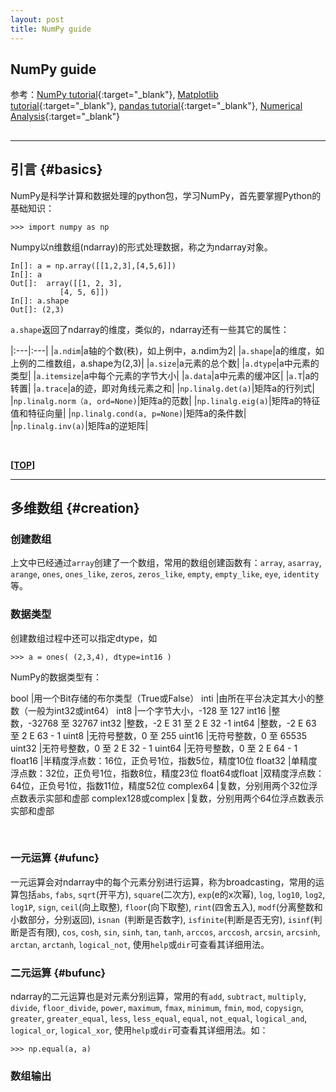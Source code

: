 ```yaml
---
layout: post
title: NumPy guide
---
```

## NumPy guide

参考：[NumPy tutorial][ref1]{:target="_blank"},  [Matplotlib tutorial][ref2]{:target="_blank"},  [pandas tutorial][ref3]{:target="_blank"},  [Numerical Analysis][ref4]{:target="_blank"}

[ref1]:http://wiki.scipy.org/Tentative_NumPy_Tutorial
[ref2]:http://reverland.org/python/2012/09/07/matplotlib-tutorial/
[ref3]:http://dormouse.github.io/pandas.html
[ref4]:https://web.archive.org/web/20120225082123/http://kr.cs.ait.ac.th/~radok/math/mat7/stepsa.htm

<h2 id="top"></h2>

***

## 引言 {#basics}

NumPy是科学计算和数据处理的python包，学习NumPy，首先要掌握Python的基础知识：

    >>> import numpy as np

Numpy以n维数组(ndarray)的形式处理数据，称之为ndarray对象。

    In[]: a = np.array([[1,2,3],[4,5,6]])
    In[]: a
    Out[]:  array([[1, 2, 3],
               [4, 5, 6]])
    In[]: a.shape
    Out[]: (2,3)

`a.shape`返回了ndarray的维度，类似的，ndarray还有一些其它的属性：

|:---|:---|
|`a.ndim`|a轴的个数(秩)，如上例中，a.ndim为2|
|`a.shape`|a的维度，如上例的二维数组，a.shape为(2,3)|
|`a.size`|a元素的总个数|
|`a.dtype`|a中元素的类型|
|`a.itemsize`|a中每个元素的字节大小|
|`a.data`|a中元素的缓冲区|
|`a.T`|a的转置|
|`a.trace`|a的迹，即对角线元素之和|
|`np.linalg.det(a)`|矩阵a的行列式|
|`np.linalg.norm（a, ord=None)`|矩阵a的范数|
|`np.linalg.eig(a)`|矩阵a的特征值和特征向量|
|`np.linalg.cond(a, p=None)`|矩阵a的条件数|
|`np.linalg.inv(a)`|矩阵a的逆矩阵|


<br>

**[[TOP](#top)]**

***

## 多维数组 {#creation}

### 创建数组

上文中已经通过`array`创建了一个数组，常用的数组创建函数有：`array`, `asarray`, `arange`, `ones`, `ones_like`, `zeros`, `zeros_like`, `empty`, `empty_like`, `eye`, `identity`等。

### 数据类型

创建数组过程中还可以指定dtype，如

    >>> a = ones( (2,3,4), dtype=int16 )

NumPy的数据类型有：

bool	|用一个Bit存储的布尔类型（True或False）
inti	|由所在平台决定其大小的整数（一般为int32或int64）
int8	|一个字节大小，-128 至 127
int16	|整数，-32768 至 32767
int32	|整数，-2 E 31 至 2 E 32 -1
int64	|整数，-2 E 63 至 2 E 63 - 1
uint8	|无符号整数，0 至 255
uint16	|无符号整数，0 至 65535
uint32	|无符号整数，0 至 2 E 32 - 1
uint64	|无符号整数，0 至 2 E 64 - 1
float16	|半精度浮点数：16位，正负号1位，指数5位，精度10位
float32	|单精度浮点数：32位，正负号1位，指数8位，精度23位
float64或float	|双精度浮点数：64位，正负号1位，指数11位，精度52位
complex64	|复数，分别用两个32位浮点数表示实部和虚部
complex128或complex	|复数，分别用两个64位浮点数表示实部和虚部

<br>

### 一元运算 {#ufunc}

一元运算会对ndarray中的每个元素分别进行运算，称为broadcasting，常用的运算包括`abs`, `fabs`, `sqrt`(开平方), `square`(二次方), `exp`(e的x次幂), `log`, `log10`, `log2`, `log1P`, `sign`, `ceil`(向上取整), `floor`(向下取整), `rint`(四舍五入), `modf`(分离整数和小数部分，分别返回), `isnan
`(判断是否数字), `isfinite`(判断是否无穷), `isinf`(判断是否有限), `cos`, `cosh`, `sin`, `sinh`, `tan`, `tanh`, `arccos`, `arccosh`, `arcsin`, `arcsinh`, `arctan`, `arctanh`, `logical_not`, 使用`help`或`dir`可查看其详细用法。

### 二元运算 {#bufunc}

ndarray的二元运算也是对元素分别运算，常用的有`add`, `subtract`, `multiply`, `divide`, `floor_divide`, `power`, `maximum`, `fmax`, `minimum`, `fmin`, `mod`, `copysign`, `greater`, `greater_equal`, `less`, `less_equal`, `equal`, `not_equal`, `logical_and`, `logical_or`, `logical_xor`, 使用`help`或`dir`可查看其详细用法。如：

    >>> np.equal(a, a)

### 数组输出








